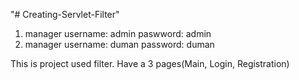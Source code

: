 "# Creating-Servlet-Filter" 

1. manager
username: admin paswword: admin
2. manager
username: duman password: duman

This is project used filter. Have a 3 pages(Main, Login, Registration)
